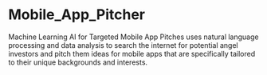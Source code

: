 # Mobile_App_Pitcher
Machine Learning AI for Targeted Mobile App Pitches uses natural language processing and data analysis to search the internet for potential angel investors and pitch them ideas for mobile apps that are specifically tailored to their unique backgrounds and interests. 
